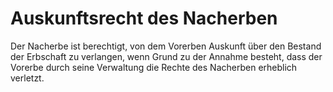 # Auskunftsrecht des Nacherben

Der Nacherbe ist berechtigt, von dem Vorerben Auskunft über den Bestand der Erbschaft zu verlangen, wenn Grund zu der Annahme besteht, dass der Vorerbe durch seine Verwaltung die Rechte des Nacherben erheblich verletzt. 

